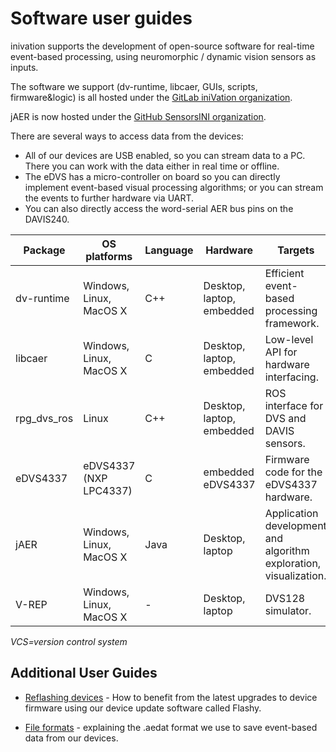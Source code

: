 # Software user guides

inivation supports the development of open-source software for real-time
event-based processing, using neuromorphic / dynamic vision sensors as inputs.

The software we support (dv-runtime, libcaer, GUIs, scripts, firmware&logic)
is all hosted under the [GitLab iniVation organization](https://gitlab.com/inivation/).

jAER is now hosted under the [GitHub SensorsINI organization](https://github.com/SensorsINI/jaer/).

There are several ways to access data from the devices:

-   All of our devices are USB enabled, so you can stream data to a PC.
    There you can work with the data either in real time or offline.
-   The eDVS has a micro-controller on board so you can directly
    implement event-based visual processing algorithms; or you can
    stream the events to further hardware via UART.
-   You can also directly access the word-serial AER bus pins on the DAVIS240.

| Package     | OS platforms            | Language | Hardware                  | Targets                                                           | Support                                 |
| ----------- | ----------------------- | -------- | ------------------------- | ----------------------------------------------------------------- | --------------------------------------- |
| dv-runtime  | Windows, Linux, MacOS X | C++      | Desktop, laptop, embedded | Efficient event-based processing framework.                       | iniVation                               |
| libcaer     | Windows, Linux, MacOS X | C        | Desktop, laptop, embedded | Low-level API for hardware interfacing.                           | iniVation                               |
| rpg_dvs_ros | Linux                   | C++      | Desktop, laptop, embedded | ROS interface for DVS and DAVIS sensors.                          | Robotics and Perception Group, INI, UZH |
| eDVS4337    | eDVS4337 (NXP LPC4337)  | C        | embedded eDVS4337         | Firmware code for the eDVS4337 hardware.                          | iniVation                               |
| jAER        | Windows, Linux, MacOS X | Java     | Desktop, laptop           | Application development and algorithm exploration, visualization. | Sensors Group, INI, UZH                 |
| V-REP       | Windows, Linux, MacOS X | -        | Desktop, laptop           | DVS128 simulator.                                                 | Coppelia Robotics                       |

*VCS=version control system*

## Additional User Guides

-   [Reflashing devices](https://inivation.com/support/software/reflashing/) -
    How to benefit from the latest upgrades to device firmware using
    our device update software called Flashy.

-   [File formats](https://inivation.com/support/software/fileformat/) -
    explaining the .aedat format we use to save event-based data from
    our devices.
